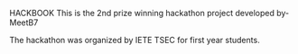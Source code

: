 HACKBOOK
This is the 2nd prize winning hackathon project developed by-
MeetB7


The hackathon was organized by IETE TSEC for first year students.
